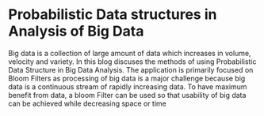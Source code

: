 
# Probabilistic Data structures in Analysis of Big Data
Big data is a collection of large amount of data which increases in volume, velocity and variety. In this blog discuses the methods of using Probabilistic Data Structure in Big Data Analysis. The application is primarily focused on Bloom Filters as processing of big data is a major challenge because big data is a continuous stream of rapidly increasing data. To have maximum benefit from data, a bloom Filter can be used so that usability of big data can be achieved while decreasing space or time
<!--stackedit_data:
eyJoaXN0b3J5IjpbOTc5MTY0ODY2LDExODM0NTIzNDgsLTE4OT
U5ODk1NTEsMjExNzgxMjg4MSwxNTA1MjcwMjk2LC0xOTY4Njcx
NzMsLTYzNzMzNjAwNiwtODIyODE4MjQwLC0yMDczMzU0Njc4LD
EyNTc5MTM3NjgsLTczNDI2MzE5MywxNzE3MjE5Nzc0LC05Mzk3
MzYxNTgsLTEwMDk2NDUwMTMsLTc5MjA5ODkwMiwtMTYxNjYyOD
gxNiwtMTAyODA2MjkyNSwxODAzMzU0NTI2LC00MjY3NTk2ODMs
LTEyNTcxMDEwMzVdfQ==
-->